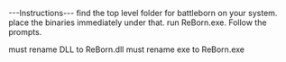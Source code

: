 ---Instructions---
find the top level folder for battleborn on your system. place the binaries immediately under that. run ReBorn.exe. Follow the prompts.

must rename DLL to ReBorn.dll
must rename exe to ReBorn.exe
